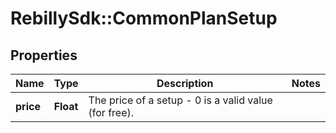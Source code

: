 # RebillySdk::CommonPlanSetup

## Properties
Name | Type | Description | Notes
------------ | ------------- | ------------- | -------------
**price** | **Float** | The price of a setup - 0 is a valid value (for free). | 

